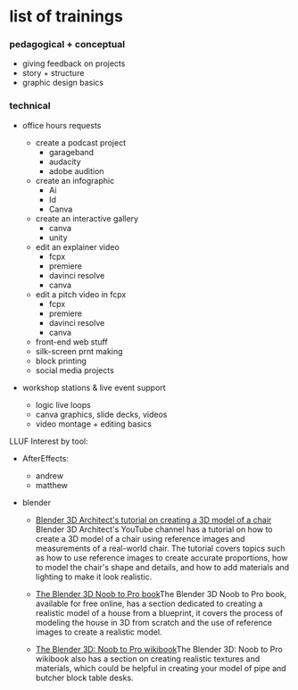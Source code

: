 # list of trainings

### pedagogical + conceptual
* giving feedback on projects
* story + structure
* graphic design basics

### technical 
* office hours requests
    * create a podcast project
        * garageband
        * audacity
        * adobe audition
    * create an infographic
        * Ai
        * Id
        * Canva
    * create an interactive gallery
        * canva
        * unity
    * edit an explainer video
        * fcpx
        * premiere
        * davinci resolve
        * canva
    * edit a pitch video in fcpx
        * fcpx
        * premiere
        * davinci resolve
        * canva
    * front-end web stuff
    * silk-screen prnt making
    * block printing
    * social media projects

* workshop stations & live event support
    * logic live loops
    * canva graphics, slide decks, videos
    * video montage + editing basics



LLUF Interest by tool:
* AfterEffects:
    * andrew
    * matthew



* blender
    * [Blender 3D Architect's tutorial on creating a 3D model of a chair](https://www.youtube.com/watch?v=8D8W9XvNjT4) Blender 3D Architect's YouTube channel has a tutorial on how to create a 3D model of a chair using reference images and measurements of a real-world chair. The tutorial covers topics such as how to use reference images to create accurate proportions, how to model the chair's shape and details, and how to add materials and lighting to make it look realistic.




    * [The Blender 3D Noob to Pro book](http://en.wikibooks.org/wiki/Blender_3D:_Noob_to_Pro)The Blender 3D Noob to Pro book, available for free online, has a section dedicated to creating a realistic model of a house from a blueprint, it covers the process of modeling the house in 3D from scratch and the use of reference images to create a realistic model.


    * [The Blender 3D: Noob to Pro wikibook](http://en.wikibooks.org/wiki/Blender_3D:_Noob_to_Pro)The Blender 3D: Noob to Pro wikibook also has a section on creating realistic textures and materials, which could be helpful in creating your model of pipe and butcher block table desks.

